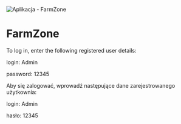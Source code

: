 ![Aplikacja - FarmZone](https://user-images.githubusercontent.com/95884784/210892311-284cea2e-f192-43cd-881a-07b1e9cb2eb5.png)

# FarmZone

To log in, enter the following registered user details:

login: Admin

password: 12345



Aby się zalogować, wprowadź następujące dane zarejestrowanego użytkownia:

login: Admin

hasło: 12345
